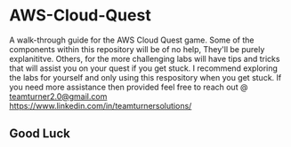 # AWS-Cloud-Quest
A walk-through guide for the AWS Cloud Quest game.
Some of the components within this repository will be of no help, They'll be purely explanititve. Others, for the more challenging labs will have tips and tricks that will assist you on your quest if you get stuck.
I recommend exploring the labs for yourself and only using this respository when you get stuck. If you need more assistance then provided feel free to reach out @ <br>teamturner2.0@gmail.com
<br>https://www.linkedin.com/in/teamturnersolutions/
## Good Luck
